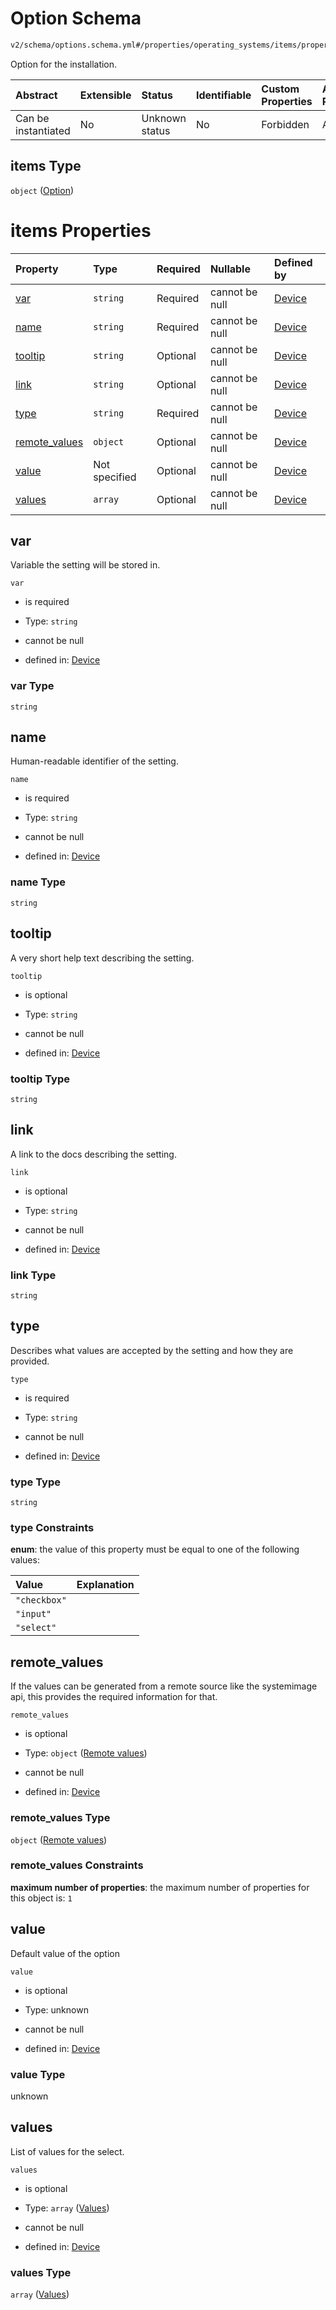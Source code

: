 # Option Schema

```txt
v2/schema/options.schema.yml#/properties/operating_systems/items/properties/options/items
```

Option for the installation.

| Abstract            | Extensible | Status         | Identifiable | Custom Properties | Additional Properties | Access Restrictions | Defined In                                                          |
| :------------------ | :--------- | :------------- | :----------- | :---------------- | :-------------------- | :------------------ | :------------------------------------------------------------------ |
| Can be instantiated | No         | Unknown status | No           | Forbidden         | Allowed               | none                | [device.schema.json*](../device.schema.json "open original schema") |

## items Type

`object` ([Option](device-properties-operating-systems-operating-system-properties-options-option.md))

# items Properties

| Property                        | Type          | Required | Nullable       | Defined by                                                                                                                                                                                                                                |
| :------------------------------ | :------------ | :------- | :------------- | :---------------------------------------------------------------------------------------------------------------------------------------------------------------------------------------------------------------------------------------- |
| [var](#var)                     | `string`      | Required | cannot be null | [Device](device-properties-operating-systems-operating-system-properties-options-option-properties-var.md "v2/schema/options.schema.yml#/properties/operating_systems/items/properties/options/items/properties/var")                     |
| [name](#name)                   | `string`      | Required | cannot be null | [Device](device-properties-operating-systems-operating-system-properties-options-option-properties-name.md "v2/schema/options.schema.yml#/properties/operating_systems/items/properties/options/items/properties/name")                   |
| [tooltip](#tooltip)             | `string`      | Optional | cannot be null | [Device](device-properties-operating-systems-operating-system-properties-options-option-properties-tooltip.md "v2/schema/options.schema.yml#/properties/operating_systems/items/properties/options/items/properties/tooltip")             |
| [link](#link)                   | `string`      | Optional | cannot be null | [Device](device-properties-operating-systems-operating-system-properties-options-option-properties-link.md "v2/schema/options.schema.yml#/properties/operating_systems/items/properties/options/items/properties/link")                   |
| [type](#type)                   | `string`      | Required | cannot be null | [Device](device-properties-operating-systems-operating-system-properties-options-option-properties-type.md "v2/schema/options.schema.yml#/properties/operating_systems/items/properties/options/items/properties/type")                   |
| [remote_values](#remote_values) | `object`      | Optional | cannot be null | [Device](device-properties-operating-systems-operating-system-properties-options-option-properties-remote-values.md "v2/schema/options.schema.yml#/properties/operating_systems/items/properties/options/items/properties/remote_values") |
| [value](#value)                 | Not specified | Optional | cannot be null | [Device](device-properties-operating-systems-operating-system-properties-options-option-properties-value.md "v2/schema/options.schema.yml#/properties/operating_systems/items/properties/options/items/properties/value")                 |
| [values](#values)               | `array`       | Optional | cannot be null | [Device](device-properties-operating-systems-operating-system-properties-options-option-properties-values.md "v2/schema/options.schema.yml#/properties/operating_systems/items/properties/options/items/properties/values")               |

## var

Variable the setting will be stored in.

`var`

*   is required

*   Type: `string`

*   cannot be null

*   defined in: [Device](device-properties-operating-systems-operating-system-properties-options-option-properties-var.md "v2/schema/options.schema.yml#/properties/operating_systems/items/properties/options/items/properties/var")

### var Type

`string`

## name

Human-readable identifier of the setting.

`name`

*   is required

*   Type: `string`

*   cannot be null

*   defined in: [Device](device-properties-operating-systems-operating-system-properties-options-option-properties-name.md "v2/schema/options.schema.yml#/properties/operating_systems/items/properties/options/items/properties/name")

### name Type

`string`

## tooltip

A very short help text describing the setting.

`tooltip`

*   is optional

*   Type: `string`

*   cannot be null

*   defined in: [Device](device-properties-operating-systems-operating-system-properties-options-option-properties-tooltip.md "v2/schema/options.schema.yml#/properties/operating_systems/items/properties/options/items/properties/tooltip")

### tooltip Type

`string`

## link

A link to the docs describing the setting.

`link`

*   is optional

*   Type: `string`

*   cannot be null

*   defined in: [Device](device-properties-operating-systems-operating-system-properties-options-option-properties-link.md "v2/schema/options.schema.yml#/properties/operating_systems/items/properties/options/items/properties/link")

### link Type

`string`

## type

Describes what values are accepted by the setting and how they are provided.

`type`

*   is required

*   Type: `string`

*   cannot be null

*   defined in: [Device](device-properties-operating-systems-operating-system-properties-options-option-properties-type.md "v2/schema/options.schema.yml#/properties/operating_systems/items/properties/options/items/properties/type")

### type Type

`string`

### type Constraints

**enum**: the value of this property must be equal to one of the following values:

| Value        | Explanation |
| :----------- | :---------- |
| `"checkbox"` |             |
| `"input"`    |             |
| `"select"`   |             |

## remote_values

If the values can be generated from a remote source like the systemimage api, this provides the required information for that.

`remote_values`

*   is optional

*   Type: `object` ([Remote values](device-properties-operating-systems-operating-system-properties-options-option-properties-remote-values.md))

*   cannot be null

*   defined in: [Device](device-properties-operating-systems-operating-system-properties-options-option-properties-remote-values.md "v2/schema/options.schema.yml#/properties/operating_systems/items/properties/options/items/properties/remote_values")

### remote_values Type

`object` ([Remote values](device-properties-operating-systems-operating-system-properties-options-option-properties-remote-values.md))

### remote_values Constraints

**maximum number of properties**: the maximum number of properties for this object is: `1`

## value

Default value of the option

`value`

*   is optional

*   Type: unknown

*   cannot be null

*   defined in: [Device](device-properties-operating-systems-operating-system-properties-options-option-properties-value.md "v2/schema/options.schema.yml#/properties/operating_systems/items/properties/options/items/properties/value")

### value Type

unknown

## values

List of values for the select.

`values`

*   is optional

*   Type: `array` ([Values](device-properties-operating-systems-operating-system-properties-options-option-properties-values.md))

*   cannot be null

*   defined in: [Device](device-properties-operating-systems-operating-system-properties-options-option-properties-values.md "v2/schema/options.schema.yml#/properties/operating_systems/items/properties/options/items/properties/values")

### values Type

`array` ([Values](device-properties-operating-systems-operating-system-properties-options-option-properties-values.md))
